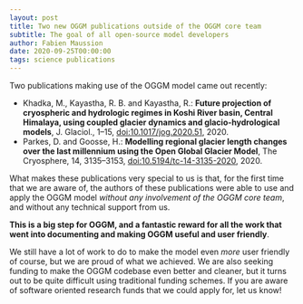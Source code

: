 ```yaml
---
layout: post
title: Two new OGGM publications outside of the OGGM core team
subtitle: The goal of all open-source model developers
author: Fabien Maussion
date: 2020-09-25T00:00:00
tags: science publications
---
```


Two publications making use of the OGGM model came out recently:

- Khadka, M., Kayastha, R. B. and Kayastha, R.: **Future projection of cryospheric and hydrologic regimes in Koshi River basin, Central Himalaya, using coupled glacier dynamics and glacio-hydrological models**, J. Glaciol., 1–15, [doi:10.1017/jog.2020.51](https://doi.org/10.1017/jog.2020.51), 2020.
- Parkes, D. and Goosse, H.: **Modelling regional glacier length changes over the last millennium using the Open Global Glacier Model**, The Cryosphere, 14, 3135–3153, [doi:10.5194/tc-14-3135-2020](https://doi.org/10.5194/tc-14-3135-2020), 2020.

What makes these publications very special to us is that, for the first time that we are aware of, the authors of these publications were able to use and apply the OGGM model *without any involvement of the OGGM core team*, and without any technical support from us. 

**This is a big step for OGGM, and a fantastic reward for all the work that went into documenting and making OGGM useful and user friendly**.

We still have a lot of work to do to make the model even *more* user friendly of course, but we are proud of what we achieved. We are also seeking funding to make the OGGM codebase even better and cleaner, but it turns out to be quite difficult using traditional funding schemes. If you are aware of software oriented research funds that we could apply for, let us know!